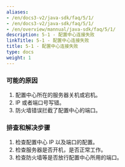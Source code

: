 ```yaml
---
aliases:
- /en/docs3-v2/java-sdk/faq/5/1/
- /en/docs3-v2/java-sdk/faq/5/1/
- /en/overview/mannual/java-sdk/faq/5/1/
description: 5-1 - 配置中心连接失败
linkTitle: 5-1 - 配置中心连接失败
title: 5-1 - 配置中心连接失败
type: docs
weight: 1
---
```







### 可能的原因

1. 配置中心所在的服务器关机或宕机。
2. IP 或者端口号写错。
3. 防火墙错误拦截了配置中心的端口。


### 排查和解决步骤

1. 检查配置中心 IP 以及端口的配置。
2. 检查服务器是否开机，是否正常工作。
3. 检查防火墙等是否放行配置中心所用的端口。

